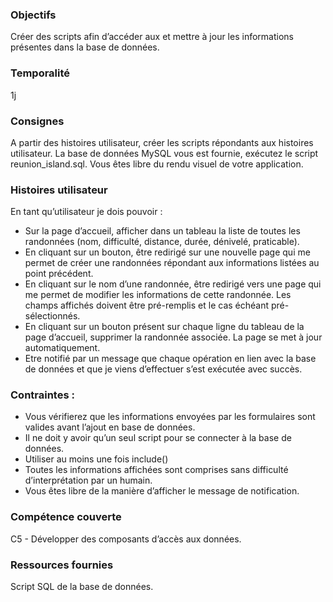 ### Objectifs
Créer des scripts afin d’accéder aux et mettre à jour les informations présentes dans la base de données.

### Temporalité
1j

### Consignes
A partir des histoires utilisateur, créer les scripts répondants aux histoires utilisateur.
La base de données MySQL vous est fournie, exécutez le script reunion_island.sql. Vous êtes libre du rendu visuel de votre application.

### Histoires utilisateur
En tant qu’utilisateur je dois pouvoir :
- Sur la page d’accueil, afficher dans un tableau la liste de toutes les randonnées (nom, difficulté, distance, durée, dénivelé, praticable).
- En cliquant sur un bouton, être redirigé sur une nouvelle page qui me permet de créer une randonnées répondant aux informations listées au point précédent.
- En cliquant sur le nom d’une randonnée, être redirigé vers une page qui me permet de modifier les informations de cette randonnée. Les champs affichés doivent être pré-remplis et le cas échéant pré-sélectionnés.
- En cliquant sur un bouton présent sur chaque ligne du tableau de la page d’accueil, supprimer la randonnée associée. La page se met à jour automatiquement.
- Etre notifié par un message que chaque opération en lien avec la base de données et que je viens d’effectuer s’est exécutée avec succès.

### Contraintes :
- Vous vérifierez que les informations envoyées par les formulaires sont valides avant l’ajout en base de données.
- Il ne doit y avoir qu’un seul script pour se connecter à la base de données.
- Utiliser au moins une fois include()
- Toutes les informations affichées sont comprises sans difficulté d’interprétation par un humain.
- Vous êtes libre de la manière d’afficher le message de notification.

### Compétence couverte
C5 - Développer des composants d’accès aux données.

### Ressources fournies
Script SQL de la base de données.